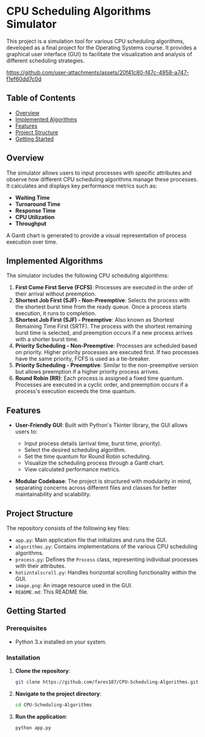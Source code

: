 # CPU Scheduling Algorithms Simulator

This project is a simulation tool for various CPU scheduling algorithms, developed as a final project for the Operating Systems course. It provides a graphical user interface (GUI) to facilitate the visualization and analysis of different scheduling strategies.



https://github.com/user-attachments/assets/20f41c80-f47c-4958-a747-f1ef60dd7c0d



## Table of Contents

- [Overview](#overview)
- [Implemented Algorithms](#implemented-algorithms)
- [Features](#features)
- [Project Structure](#project-structure)
- [Getting Started](#getting-started)

## Overview

The simulator allows users to input processes with specific attributes and observe how different CPU scheduling algorithms manage these processes. It calculates and displays key performance metrics such as:

- **Waiting Time**
- **Turnaround Time**
- **Response Time**
- **CPU Utilization**
- **Throughput**

A Gantt chart is generated to provide a visual representation of process execution over time.

## Implemented Algorithms

The simulator includes the following CPU scheduling algorithms:

1. **First Come First Serve (FCFS)**: Processes are executed in the order of their arrival without preemption.
2. **Shortest Job First (SJF) - Non-Preemptive**: Selects the process with the shortest burst time from the ready queue. Once a process starts execution, it runs to completion.
3. **Shortest Job First (SJF) - Preemptive**: Also known as Shortest Remaining Time First (SRTF). The process with the shortest remaining burst time is selected, and preemption occurs if a new process arrives with a shorter burst time.
4. **Priority Scheduling - Non-Preemptive**: Processes are scheduled based on priority. Higher priority processes are executed first. If two processes have the same priority, FCFS is used as a tie-breaker.
5. **Priority Scheduling - Preemptive**: Similar to the non-preemptive version but allows preemption if a higher priority process arrives.
6. **Round Robin (RR)**: Each process is assigned a fixed time quantum. Processes are executed in a cyclic order, and preemption occurs if a process's execution exceeds the time quantum.

## Features

- **User-Friendly GUI**: Built with Python's Tkinter library, the GUI allows users to:
  - Input process details (arrival time, burst time, priority).
  - Select the desired scheduling algorithm.
  - Set the time quantum for Round Robin scheduling.
  - Visualize the scheduling process through a Gantt chart.
  - View calculated performance metrics.

- **Modular Codebase**: The project is structured with modularity in mind, separating concerns across different files and classes for better maintainability and scalability.

## Project Structure

The repository consists of the following key files:

- `app.py`: Main application file that initializes and runs the GUI.
- `algorithms.py`: Contains implementations of the various CPU scheduling algorithms.
- `process.py`: Defines the `Process` class, representing individual processes with their attributes.
- `hotizntalscroll.py`: Handles horizontal scrolling functionality within the GUI.
- `image.png`: An image resource used in the GUI.
- `README.md`: This README file.

## Getting Started

### Prerequisites

- Python 3.x installed on your system.

### Installation

1. **Clone the repository**:
   ```bash
   git clone https://github.com/fares187/CPU-Scheduling-Algorithms.git
   ```


2. **Navigate to the project directory**:
   ```bash
   cd CPU-Scheduling-Algorithms
   ```


3. **Run the application**:
   ```bash
   python app.py
   ```
